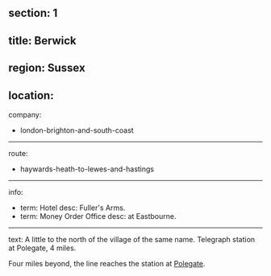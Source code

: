 section: 1
----
title: Berwick
----
region: Sussex
----
location: 
----
company:
- london-brighton-and-south-coast
----
route:
- haywards-heath-to-lewes-and-hastings
----
info:
- term: Hotel
  desc: Fuller's Arms.
- term: Money Order Office
  desc: at Eastbourne.
----
text: A little to the north of the village of the same name. Telegraph station at Polegate, 4 miles.

Four miles beyond, the line reaches the station at [Polegate](/stations/polegate).
